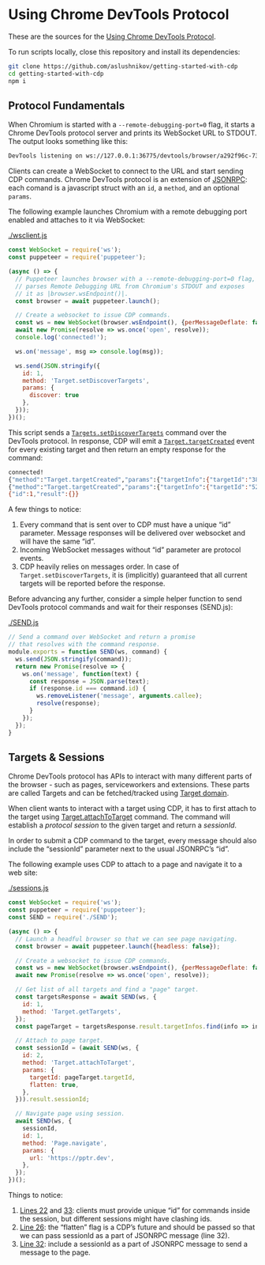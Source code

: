 # Using Chrome DevTools Protocol

These are the sources for the [Using Chrome DevTools Protocol](https://docs.google.com/document/d/1pf5ncvq9-cmvT1lGLqzK0Vp4bkQUsU8FwsHYJMQenqg/edit?usp=sharing).

To run scripts locally, close this repository and install its
dependencies:

```bash
git clone https://github.com/aslushnikov/getting-started-with-cdp
cd getting-started-with-cdp
npm i
```

## Protocol Fundamentals

When Chromium is started with a `--remote-debugging-port=0` flag, it starts a Chrome DevTools protocol server and prints its WebSocket URL to STDOUT. The output looks something like this:

```bash
DevTools listening on ws://127.0.0.1:36775/devtools/browser/a292f96c-7332-4ce8-82a9-7411f3bd280a
```

Clients can create a WebSocket to connect to the URL and start sending CDP commands.  Chrome DevTools protocol is an extension of [JSONRPC](https://www.jsonrpc.org/specification): each comand is a javascript struct with an `id`, a `method`, and an optional `params`.

The following example launches Chromium with a remote debugging port enabled and attaches to it via WebSocket:

<!-- gen:insertjs(./wsclient.js) -->
[./wsclient.js](./wsclient.js)
```js
const WebSocket = require('ws');
const puppeteer = require('puppeteer');

(async () => {
  // Puppeteer launches browser with a --remote-debugging-port=0 flag,
  // parses Remote Debugging URL from Chromium's STDOUT and exposes
  // it as |browser.wsEndpoint()|.
  const browser = await puppeteer.launch();

  // Create a websocket to issue CDP commands.
  const ws = new WebSocket(browser.wsEndpoint(), {perMessageDeflate: false});
  await new Promise(resolve => ws.once('open', resolve));
  console.log('connected!');

  ws.on('message', msg => console.log(msg));

  ws.send(JSON.stringify({
    id: 1,
    method: 'Target.setDiscoverTargets',
    params: {
      discover: true
    },
  }));
})();
```
<!-- gen:stop -->

This script sends a [`Targets.setDiscoverTargets`](https://vanilla.aslushnikov.com/#Target.setDiscoverTargets) command over the DevTools protocol. In response, CDP will emit a [`Target.targetCreated`](https://vanilla.aslushnikov.com/#Target.targetCreated) event for every existing target and then return an empty response for the command:

```bash
connected!
{"method":"Target.targetCreated","params":{"targetInfo":{"targetId":"38555cfe-5ef3-44a5-a4e9-024ee6ebde5f","type":"browser","title":"","url":"","attached":true}}}
{"method":"Target.targetCreated","params":{"targetInfo":{"targetId":"52CA0FEA80FB0B98BCDB759E535B21E4","type":"page","title":"","url":"about:blank","attached":false,"browserContextId":"339D5F1CCABEFE8545E15F3C2FA5F505"}}}
{"id":1,"result":{}}
```

A few things to notice:
1. Every command that is sent over to CDP must have a unique “id” parameter. Message responses will be delivered over websocket and will have the same “id”.
2. Incoming WebSocket messages without “id” parameter are protocol events.
3. CDP heavily relies on messages order. In case of `Target.setDiscoverTargets`, it is (implicitly) guaranteed that all current targets will be reported before the response.

Before advancing any further, consider a simple helper function to send DevTools protocol commands and wait for their responses (SEND.js):

<!-- gen:insertjs(./SEND.js) -->
[./SEND.js](./SEND.js)
```js
// Send a command over WebSocket and return a promise
// that resolves with the command response.
module.exports = function SEND(ws, command) {
  ws.send(JSON.stringify(command));
  return new Promise(resolve => {
    ws.on('message', function(text) {
      const response = JSON.parse(text);
      if (response.id === command.id) {
        ws.removeListener('message', arguments.callee);
        resolve(response);
      }
    });
  });
}
```
<!-- gen:stop -->

## Targets & Sessions

Chrome DevTools protocol has APIs to interact with many different parts of the browser - such as pages, serviceworkers and extensions. These parts are called Targets and can be fetched/tracked using [Target domain](https://vanilla.aslushnikov.com/#Target).

When client wants to interact with a target using CDP, it has to first attach to the target using [Target.attachToTarget](https://vanilla.aslushnikov.com/#Target.attachToTarget) command. The command will establish a *protocol session* to the given target and return a *sessionId*.

In order to submit a CDP command to the target, every message should also include the “sessionId” parameter next to the usual JSONRPC’s “id”.

The following example uses CDP to attach to a page and navigate it to a web site:

<!-- gen:insertjs(./sessions.js) -->
[./sessions.js](./sessions.js)
```js
const WebSocket = require('ws');
const puppeteer = require('puppeteer');
const SEND = require('./SEND');

(async () => {
  // Launch a headful browser so that we can see page navigating.
  const browser = await puppeteer.launch({headless: false});

  // Create a websocket to issue CDP commands.
  const ws = new WebSocket(browser.wsEndpoint(), {perMessageDeflate: false});
  await new Promise(resolve => ws.once('open', resolve));

  // Get list of all targets and find a "page" target.
  const targetsResponse = await SEND(ws, {
    id: 1,
    method: 'Target.getTargets',
  });
  const pageTarget = targetsResponse.result.targetInfos.find(info => info.type === 'page');

  // Attach to page target.
  const sessionId = (await SEND(ws, {
    id: 2,
    method: 'Target.attachToTarget',
    params: {
      targetId: pageTarget.targetId,
      flatten: true,
    },
  })).result.sessionId;

  // Navigate page using session.
  await SEND(ws, {
    sessionId,
    id: 1,
    method: 'Page.navigate',
    params: {
      url: 'https://pptr.dev',
    },
  });
})();
```
<!-- gen:stop -->

Things to notice:
1. [Lines 22](https://github.com/aslushnikov/getting-started-with-cdp/blob/master/sessions.js#L22) and [33](https://github.com/aslushnikov/getting-started-with-cdp/blob/master/sessions.js#L33): clients must provide unique “id” for commands inside the session, but different sessions might have clashing ids.
2. [Line 26](https://github.com/aslushnikov/getting-started-with-cdp/blob/master/sessions.js#L26): the “flatten” flag is a CDP’s future and should be passed so that we can pass sessionId as a part of JSONRPC message (line 32).
3. [Line 32](https://github.com/aslushnikov/getting-started-with-cdp/blob/master/sessions.js#L32): include a sessionId as a part of JSONRPC message to send a message to the page.

